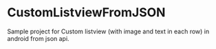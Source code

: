# CustomListviewFromJSON
Sample project for Custom listview (with image and text in each row) in android from json api.
